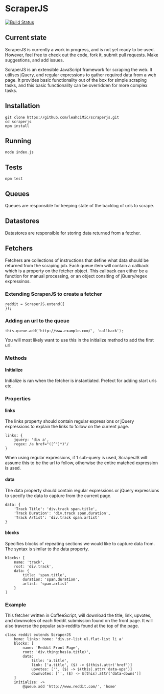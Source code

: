 # ScraperJS

[![Build Status](https://travis-ci.org/leahciMic/scraperjs.png?branch=master)](https://travis-ci.org/leahciMic/scraperjs)

## Current state
ScraperJS is currently a work in progress, and is not yet ready to be used. However, feel free to
check out the code, fork it, submit pull requests. Make suggestions, and add issues.

ScraperJS is an extensible JavaScript framework for scraping the web. It utilises jQuery, and regular expressions to gather required data from a web page. 
It provides basic functionality out of the box for simple scraping tasks, and this basic functionality
can be overridden for more complex tasks.

## Installation
	git clone https://github.com/leahciMic/scraperjs.git
	cd scraperjs
	npm install

## Running
	node index.js
	
## Tests
	npm test
	
## Queues

Queues are responsible for keeping state of the backlog of urls to scrape.

## Datastores
Datastores are responsible for storing data returned from a fetcher.

## Fetchers
Fetchers are collections of instructions that define what data should be returned from the scraping job.
Each queue item will contain a callback which is a property on the fetcher object. This callback can either
be a function for manual processing, or an object consiting of jQuery/regex expressinos.

### Extending ScraperJS to create a fetcher
	reddit = ScraperJS.extend({
	});

### Adding an url to the queue
	this.queue.add('http://www.example.com/', 'callback');
	
You will most likely want to use this in the initialize method to add the first url.

### Methods
#### Initialize
Initialize is ran when the fetcher is instantiated. Prefect for adding start urls etc.

### Properties
#### links
The links property should contain regular expressions or jQuery expressions to explain the links to follow on 
the current page.

	links: {
		jquery: 'div a',
		regex: /a href="([^"]*)"/
	}
When using regular expressions, if 1 sub-query is used, ScraperJS will assume this to be the url to follow,
otherwise the entire matched expression is used.

#### data
The data property should contain regular expressions or jQuery expressions to specify the data to capture from
the current page.

	data: {
		'Track Title': 'div.track span.title',
		'Track Duration': 'div.track span.duration',
		'Track Artist': 'div.track span.artist'
	}
	
#### blocks
Specifies blocks of repeating sections we would like to capture data from. The syntax is similar to the data property.

	blocks: [
		name: 'track',
		root: 'div.track',
		data: {
			title: 'span.title',
			duration: 'span.duration',
			artist: 'span.artist'
		}
	]

### Example
This fetcher written in CoffeeScript, will download the title, link, upvotes, and downvotes of each Reddit
submission found on the front page. It will also traverse the popular sub-reddits found at the top of the page.

	class reddit extends ScraperJS
		home: links: home: 'div.sr-list ul.flat-list li a'
		blocks: [
			name: 'Reddit Front Page',
			root: 'div.thing:has(a.title)',
			data:
				title: 'a.title',
				link: ['a.title', ($) -> $(this).attr('href')]
				upvotes: ['', ($) -> $(this).attr('data-ups')]
				downvotes: ['', ($) -> $(this).attr('data-downs')]
		]
		initialize: ->
			@queue.add 'http://www.reddit.com/', 'home'
